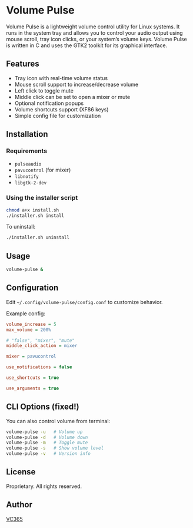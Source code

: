 # Volume Pulse

Volume Pulse is a lightweight volume control utility for Linux systems. It runs in the system tray and allows you to control your audio output using mouse scroll, tray icon clicks, or your system’s volume keys. Volume Pulse is written in C and uses the GTK2 toolkit for its graphical interface.

## Features

* Tray icon with real-time volume status
* Mouse scroll support to increase/decrease volume
* Left click to toggle mute
* Middle click can be set to open a mixer or mute
* Optional notification popups
* Volume shortcuts support (XF86 keys)
* Simple config file for customization

## Installation

### Requirements

* `pulseaudio`
* `pavucontrol` (for mixer)
* `libnotify`
* `libgtk-2-dev`

### Using the installer script

```bash
chmod a+x install.sh
./installer.sh install
```

To uninstall:

```bash
./installer.sh uninstall
```

## Usage

```bash
volume-pulse &
```

## Configuration

Edit `~/.config/volume-pulse/config.conf` to customize behavior.

Example config:

```ini
volume_increase = 5
max_volume = 200%

# "false", "mixer", "mute"
middle_click_action = mixer

mixer = pavucontrol

use_notifications = false

use_shortcuts = true

use_arguments = true

```

## CLI Options (fixed!)

You can also control volume from terminal:

```bash
volume-pulse -u   # Volume up
volume-pulse -d   # Volume down
volume-pulse -m   # Toggle mute
volume-pulse -s   # Show volume level
volume-pulse -v   # Version info
```

## License

Proprietary. All rights reserved.

## Author

[VC365](https://github.com/VC365)
